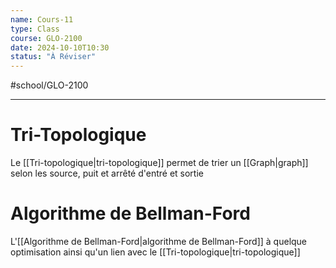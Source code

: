 ```yaml
---
name: Cours-11
type: Class
course: GLO-2100
date: 2024-10-10T10:30
status: "À Réviser"
---
```

#school/GLO-2100 
***

# Tri-Topologique
Le [[Tri-topologique|tri-topologique]] permet de trier un [[Graph|graph]] selon les source, puit et arrêté d'entré et sortie

# Algorithme de Bellman-Ford
L'[[Algorithme de Bellman-Ford|algorithme de Bellman-Ford]] à quelque optimisation ainsi qu'un lien avec le [[Tri-topologique|tri-topologique]]
